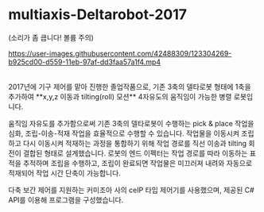 # multiaxis-Deltarobot-2017

(소리가 좀 큽니다! 볼륨 주의)<br>


https://user-images.githubusercontent.com/42488309/123304269-b925cd00-d559-11eb-97af-dd3faa57a1f4.mp4




<br>
2017년에 기구 제어를 맡아 진행한 졸업작품으로, 기존 3축의 델타로봇 형태에 1축을 추가하여 **x,y,z 이동과 tilting(roll) 모션** 4자유도의 움직임이 가능한 병렬 로봇입니다.<br>

움직임 자유도를 추가함으로써 기존 3축의 델타로봇이 수행하는 pick & place 작업을 심화, 조립-이송-적재 작업을 효율적으로 수행할 수 있습니다. 작업물을 이동시켜 조립하고 다시 이동시켜 적재하는 과정을 통합하기 위해 작업 경로를 직선 이송과 tilting 회전이 결합된 형태로 설계했습니다. 로봇의 엔드 이펙터는 작업 경로를 따라 이동하는 표적을 추적하며 조립을 수행하고, 조립이 완료되면 작업물은 미끄러져 내려와 자동으로 적재되어 작업 시간 단축이 가능합니다.

다축 보간 제어를 지원하는 커미조아 사의 ceIP 타입 제어기를 사용했으며, 제공된 C# API를 이용해 프로그램을 구성했습니다.
